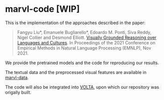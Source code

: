 # marvl-code [WIP]

This is the implementation of the approaches described in the paper:

> Fangyu Liu*, Emanuele Bugliarello*, Edoardo M. Ponti, Siva Reddy, Nigel Collier and Desmond Elliott. [Visually Grounded Reasoning over Languages and Cultures](https://arxiv.org/abs/2109.13238). In Proceedings of the 2021 Conference on Empirical Methods in Natural Language Processing (EMNLP), Nov 2021.

We provide the pretrained models and the code for reproducing our results.

The textual data and the preprocessed visual features are available in [marvl-data](https://github.com/marvl-challenge/marvl-data).

The code will also be integrated into [VOLTA](https://github.com/e-bug/volta), upon which our repository was origally built.

